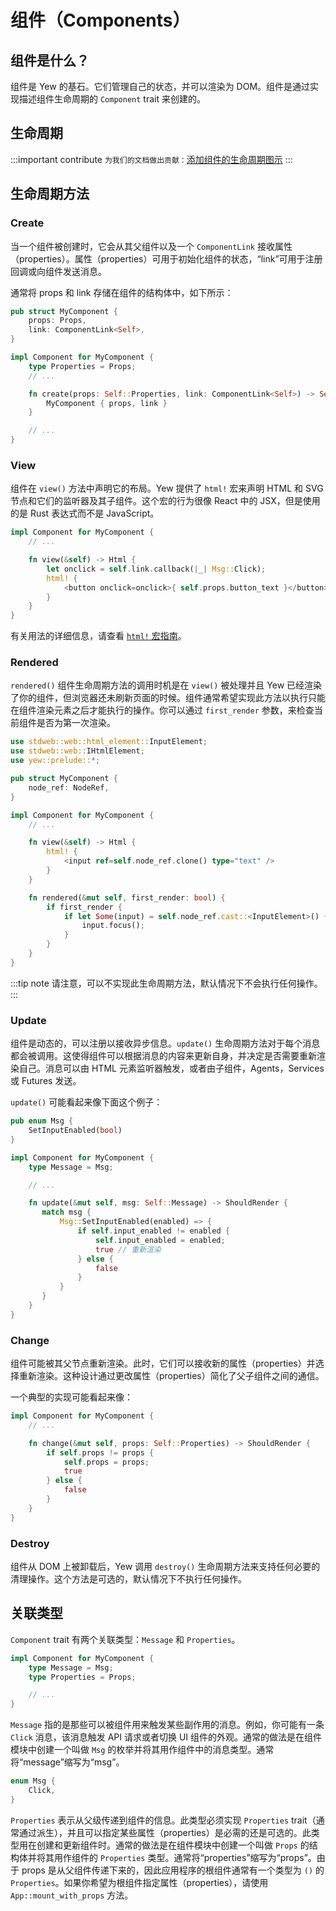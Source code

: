 # 组件（Components）

## 组件是什么？

组件是 Yew 的基石。它们管理自己的状态，并可以渲染为 DOM。组件是通过实现描述组件生命周期的 `Component` trait 来创建的。

## 生命周期

:::important contribute
`为我们的文档做出贡献：`[添加组件的生命周期图示](https://github.com/yewstack/docs/issues/22) 
:::

## 生命周期方法

### Create

当一个组件被创建时，它会从其父组件以及一个 `ComponentLink` 接收属性（properties）。属性（properties）可用于初始化组件的状态，“link”可用于注册回调或向组件发送消息。

通常将 props 和 link 存储在组件的结构体中，如下所示：

```rust
pub struct MyComponent {
    props: Props,
    link: ComponentLink<Self>,
}

impl Component for MyComponent {
    type Properties = Props;
    // ...

    fn create(props: Self::Properties, link: ComponentLink<Self>) -> Self {
        MyComponent { props, link }
    }

    // ...
}
```

### View

组件在 `view()` 方法中声明它的布局。Yew 提供了 `html!` 宏来声明 HTML 和 SVG 节点和它们的监听器及其子组件。这个宏的行为很像 React 中的 JSX，但是使用的是 Rust 表达式而不是 JavaScript。

```rust
impl Component for MyComponent {
    // ...

    fn view(&self) -> Html {
        let onclick = self.link.callback(|_| Msg::Click);
        html! {
            <button onclick=onclick>{ self.props.button_text }</button>
        }
    }
}
```

有关用法的详细信息，请查看 [`html!` 宏指南](html.md)。

### Rendered

`rendered()` 组件生命周期方法的调用时机是在 `view()` 被处理并且 Yew 已经渲染了你的组件，但浏览器还未刷新页面的时候。组件通常希望实现此方法以执行只能在组件渲染元素之后才能执行的操作。你可以通过 `first_render` 参数，来检查当前组件是否为第一次渲染。

```rust
use stdweb::web::html_element::InputElement;
use stdweb::web::IHtmlElement;
use yew::prelude::*;

pub struct MyComponent {
    node_ref: NodeRef,
}

impl Component for MyComponent {
    // ...

    fn view(&self) -> Html {
        html! {
            <input ref=self.node_ref.clone() type="text" />
        }
    }

    fn rendered(&mut self, first_render: bool) {
        if first_render {
            if let Some(input) = self.node_ref.cast::<InputElement>() {
                input.focus();
            }
        }
    }
}
```

:::tip note
请注意，可以不实现此生命周期方法，默认情况下不会执行任何操作。 
:::

### Update

组件是动态的，可以注册以接收异步信息。`update()` 生命周期方法对于每个消息都会被调用。这使得组件可以根据消息的内容来更新自身，并决定是否需要重新渲染自己。消息可以由 HTML 元素监听器触发，或者由子组件，Agents，Services 或 Futures 发送。

`update()` 可能看起来像下面这个例子：

```rust
pub enum Msg {
    SetInputEnabled(bool)
}

impl Component for MyComponent {
    type Message = Msg;

    // ...

    fn update(&mut self, msg: Self::Message) -> ShouldRender {
       match msg {
           Msg::SetInputEnabled(enabled) => {
               if self.input_enabled != enabled {
                   self.input_enabled = enabled;
                   true // 重新渲染
               } else {
                   false
               }
           }
       }
    }
}
```

### Change

组件可能被其父节点重新渲染。此时，它们可以接收新的属性（properties）并选择重新渲染。这种设计通过更改属性（properties）简化了父子组件之间的通信。

一个典型的实现可能看起来像：

```rust
impl Component for MyComponent {
    // ...

    fn change(&mut self, props: Self::Properties) -> ShouldRender {
        if self.props != props {
            self.props = props;
            true
        } else {
            false
        }
    }
}
```

### Destroy

组件从 DOM 上被卸载后，Yew 调用 `destroy()` 生命周期方法来支持任何必要的清理操作。这个方法是可选的，默认情况下不执行任何操作。

## 关联类型

`Component` trait 有两个关联类型：`Message` 和 `Properties`。

```rust
impl Component for MyComponent {
    type Message = Msg;
    type Properties = Props;

    // ...
}
```

`Message` 指的是那些可以被组件用来触发某些副作用的消息。例如，你可能有一条 `Click` 消息，该消息触发 API 请求或者切换 UI 组件的外观。通常的做法是在组件模块中创建一个叫做 `Msg` 的枚举并将其用作组件中的消息类型。通常将“message”缩写为“msg”。

```rust
enum Msg {
    Click,
}
```

`Properties` 表示从父级传递到组件的信息。此类型必须实现 `Properties` trait（通常通过派生），并且可以指定某些属性（properties）是必需的还是可选的。此类型用在创建和更新组件时。通常的做法是在组件模块中创建一个叫做 `Props` 的结构体并将其用作组件的 `Properties` 类型。通常将“properties”缩写为“props”。由于 props 是从父组件传递下来的，因此应用程序的根组件通常有一个类型为 `()` 的 `Properties`。如果你希望为根组件指定属性（properties），请使用 `App::mount_with_props` 方法。
